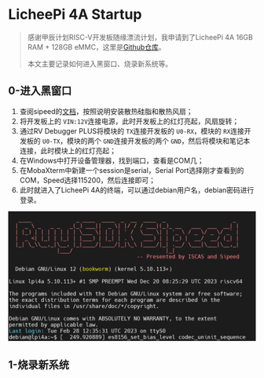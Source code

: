 # LicheePi 4A Startup

> 感谢甲辰计划RISC-V开发板随缘漂流计划，我申请到了LicheePi 4A 16GB RAM + 128GB eMMC，这里是[Github仓库](https://github.com/rv2036/riscv-board-wandering)。
>
> 本文主要记录如何进入黑窗口、烧录新系统等。

## 0-进入黑窗口

1. 查阅sipeed的[文档](https://wiki.sipeed.com/hardware/zh/lichee/th1520/lpi4a/2_unbox.html)，按照说明安装散热硅脂和散热风扇；
2. 将开发板上的 `VIN:12V`连接电源，此时开发板上的红灯亮起，风扇旋转；
3. 通过RV Debugger PLUS将模块的 `TX`连接开发板的 `U0-RX`，模块的 `RX`连接开发板的 `U0-TX`，模块的两个 `GND`连接开发板的两个 `GND`，然后将模块和笔记本连接，此时模块上的红灯亮起；
4. 在Windows中打开设备管理器，找到端口，查看是COM几；
5. 在MobaXterm中新建一个session是serial，Serial Port选择刚才查看到的COM，Speed选择115200，然后连接即可；
6. 此时就进入了LicheePi 4A的终端，可以通过debian用户名，debian密码进行登录。

![1743336380892](image/00-startup/1743336380892.png)

## 1-烧录新系统
